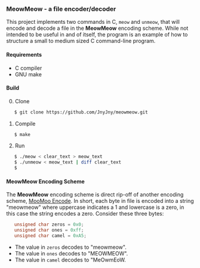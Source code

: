 ### MeowMeow - a file encoder/decoder

This project implements two commands in C, ```meow``` and ```unmeow```,
that will encode and decode a file in the **MeowMeow** encoding scheme.
While not intended to be useful in and of itself, the program is an
example of how to structure a small to medium sized C command-line program.

#### Requirements

- C compiler
- GNU make

#### Build

0. Clone

```bash
   $ git clone https://github.com/JnyJny/meowmeow.git
```

1. Compile
```bash
   $ make
```

2. Run
```bash
   $ ./meow < clear_text > meow_text
   $ ./unmeow < meow_text | diff clear_text
   $
```

#### MeowMeow Encoding Scheme

The **MeowMeow** encoding scheme is direct rip-off of another encoding
scheme, [MooMoo Encode][2]. In short, each byte in file is encoded
into a string "meowmeow" where uppercase indicates a 1 and lowercase
is a zero, in this case the string encodes a zero. Consider these three
bytes:

```C
   unsigned char zeros = 0x0;
   unsigned char ones = 0xff;
   unsigned char camel = 0xA5;
```

- The value in ```zeros``` decodes to "meowmeow".
- The value in ```ones``` decodes to "MEOWMEOW".
- The value in ```camel``` decodes to "MeOwmEoW.
   


<!-- [1]: https://FIXME/internal/link/MeowMeowEncodingScheme --> 
[2]: http://www.jabberwocky.com/software/moomooencode.html
